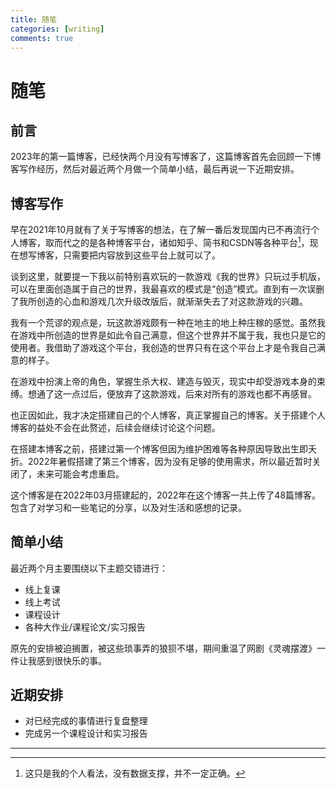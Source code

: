 ```yaml
---
title: 随笔
categories: [writing]
comments: true
---
```


# 随笔

## 前言

2023年的第一篇博客，已经快两个月没有写博客了，这篇博客首先会回顾一下博客写作经历，然后对最近两个月做一个简单小结，最后再说一下近期安排。

## 博客写作

早在2021年10月就有了关于写博客的想法，在了解一番后发现国内已不再流行个人博客，取而代之的是各种博客平台，诸如知乎、简书和CSDN等各种平台[^1]，现在想写博客，只需要把内容放到这些平台上就可以了。

谈到这里，就要提一下我以前特别喜欢玩的一款游戏《我的世界》只玩过手机版，可以在里面创造属于自己的世界，我最喜欢的模式是“创造”模式。直到有一次误删了我所创造的心血和游戏几次升级改版后，就渐渐失去了对这款游戏的兴趣。

我有一个荒谬的观点是，玩这款游戏颇有一种在地主的地上种庄稼的感觉。虽然我在游戏中所创造的世界是如此令自己满意，但这个世界并不属于我，我也只是它的使用者。我借助了游戏这个平台，我创造的世界只有在这个平台上才是令我自己满意的样子。

在游戏中扮演上帝的角色，掌握生杀大权、建造与毁灭，现实中却受游戏本身的束缚。想通了这一点过后，便放弃了这款游戏，后来对所有的游戏也都不再感冒。

也正因如此，我才决定搭建自己的个人博客，真正掌握自己的博客。关于搭建个人博客的益处不会在此赘述，后续会继续讨论这个问题。

在搭建本博客之前，搭建过第一个博客但因为维护困难等各种原因导致出生即夭折。2022年暑假搭建了第三个博客，因为没有足够的使用需求，所以最近暂时关闭了，未来可能会考虑重启。

这个博客是在2022年03月搭建起的，2022年在这个博客一共上传了48篇博客。包含了对学习和一些笔记的分享，以及对生活和感想的记录。

## 简单小结

最近两个月主要围绕以下主题交错进行：

- 线上复课
- 线上考试
- 课程设计
- 各种大作业/课程论文/实习报告

原先的安排被迫搁置，被这些琐事弄的狼狈不堪，期间重温了网剧《灵魂摆渡》一件让我感到很快乐的事。

## 近期安排

- 对已经完成的事情进行复盘整理
- 完成另一个课程设计和实习报告

---

[^1]:这只是我的个人看法，没有数据支撑，并不一定正确。
